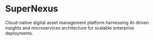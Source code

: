 # SuperNexus
Cloud-native digital asset management platform harnessing AI-driven insights and microservices architecture for scalable enterprise deployments.
